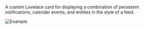 A custom Lovelace card for displaying a combination of persistent notifications, calendar events, and entities in the style of a feed.

![Example](https://user-images.githubusercontent.com/2099542/53899297-d0abb580-4031-11e9-8357-ac45c71e95f5.png)

